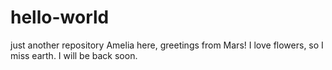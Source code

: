 # hello-world
just another repository
Amelia here, greetings from Mars! I love flowers, so I miss earth. 
I will be back soon.

